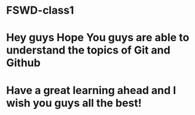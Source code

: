 # FSWD-class1
# Hey guys Hope You guys are able to understand the topics of Git and Github
# Have a great learning ahead and I wish you guys all the best!